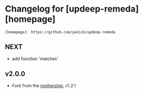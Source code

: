 # Changelog for [updeep-remeda][homepage]

    [homepage]: https://github.com/yanick/updeep-remeda



## NEXT

  * add function 'matches'


## v2.0.0

  * Fork from the [mothership](github.com/substantial/updeep), v1.2.1

